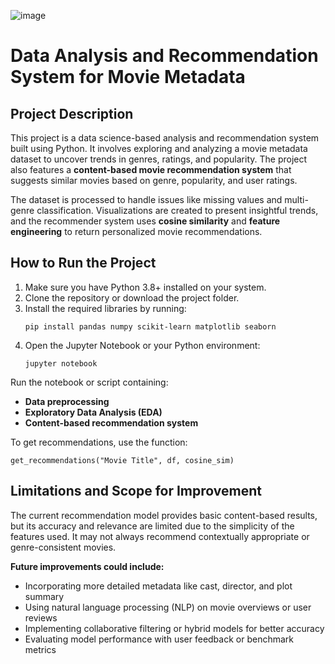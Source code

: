 ![image](https://github.com/user-attachments/assets/2686eed8-62d2-426c-a9c5-d7b5b2a0cbf2)
<!DOCTYPE html>
<html lang="en">
<head>
  <meta charset="UTF-8">
</head>
<body>

  <h1>Data Analysis and Recommendation System for Movie Metadata</h1>

  <h2>Project Description</h2>
  <p>
    This project is a data science-based analysis and recommendation system built using Python. It involves exploring and analyzing a movie metadata dataset to uncover trends in genres, ratings, and popularity.
    The project also features a <strong>content-based movie recommendation system</strong> that suggests similar movies based on genre, popularity, and user ratings.
  </p>
  <p>
    The dataset is processed to handle issues like missing values and multi-genre classification. Visualizations are created to present insightful trends, and the recommender system uses <strong>cosine similarity</strong> and <strong>feature engineering</strong> to return personalized movie recommendations.
  </p>

  <h2>How to Run the Project</h2>
  <ol>
    <li>Make sure you have Python 3.8+ installed on your system.</li>
    <li>Clone the repository or download the project folder.</li>
    <li>Install the required libraries by running:
      <pre><code>pip install pandas numpy scikit-learn matplotlib seaborn</code></pre>
    </li>
    <li>Open the Jupyter Notebook or your Python environment:
      <pre><code>jupyter notebook</code></pre>
    </li>
  </ol>

  <p>Run the notebook or script containing:</p>
  <ul>
    <li><strong>Data preprocessing</strong></li>
    <li><strong>Exploratory Data Analysis (EDA)</strong></li>
    <li><strong>Content-based recommendation system</strong></li>
  </ul>

  <p>To get recommendations, use the function:</p>
  <pre><code>get_recommendations("Movie Title", df, cosine_sim)</code></pre>

  <h2>Limitations and Scope for Improvement</h2>
  <p>
    The current recommendation model provides basic content-based results, but its accuracy and relevance are limited due to the simplicity of the features used. 
    It may not always recommend contextually appropriate or genre-consistent movies.
  </p>
  <p>
    <strong>Future improvements could include:</strong>
    <ul>
      <li>Incorporating more detailed metadata like cast, director, and plot summary</li>
      <li>Using natural language processing (NLP) on movie overviews or user reviews</li>
      <li>Implementing collaborative filtering or hybrid models for better accuracy</li>
      <li>Evaluating model performance with user feedback or benchmark metrics</li>
    </ul>
  </p>

</body>
</html>
